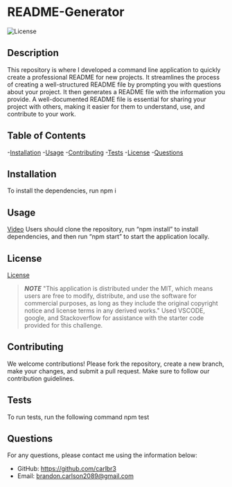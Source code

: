 
# README-Generator

![License](https://img.shields.io/badge/License-MIT-yellow.svg)

  ## Description
  This repository is where I developed a command line application to quickly create a professional README for new projects.  It streamlines the process of creating a well-structured README file by prompting you with questions about your project. It then generates a README file with the information you provide. A well-documented README file is essential for sharing your project with others, making it easier for them to understand, use, and contribute to your work.

  ## Table of Contents
  -[Installation](#installation)
  -[Usage](#usage)
  -[Contributing](#contributing)
  -[Tests](#tests)
  -[License](#license)
  -[Questions](#questions)

  ## Installation
  To install the dependencies, run npm i

  ## Usage
  [Video](https://drive.google.com/file/d/10dZTy39GpLwUWAY-XnTRNkHNeLDh7fif/view)
  Users should clone the repository, run “npm install” to install dependencies, and then run “npm start” to start the application locally.
 

  ## License 
  
  [License](https://opensource.org/licenses/MIT)
  > ***NOTE***
  > "This application is distributed under the MIT, which means users are free to modify, distribute, and use the software for commercial purposes, as long as they include the original copyright notice and license terms in any derived works." Used VSCODE, google, and Stackoverflow for assistance with the starter code provided for this challenge. 

  ## Contributing
  We welcome contributions! Please fork the repository, create a new branch, make your changes, and submit a pull request. Make sure to follow our contribution guidelines.

  ## Tests
  To run tests, run the following command npm test

  ## Questions
  For any questions, please contact me using the information below: 
  - GitHub: https://github.com/carlbr3
  - Email: [brandon.carlson2089@gmail.com](mailto:brandon.carlson2089@gmail.com)
